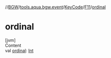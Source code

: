 //[BGW](../../../../index.md)/[tools.aqua.bgw.event](../../index.md)/[KeyCode](../index.md)/[F11](index.md)/[ordinal](ordinal.md)



# ordinal  
[jvm]  
Content  
val [ordinal](ordinal.md): [Int](https://kotlinlang.org/api/latest/jvm/stdlib/kotlin/-int/index.html)  



